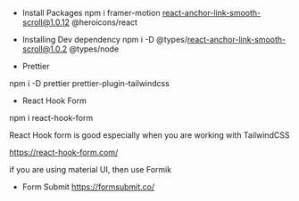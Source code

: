 - Install Packages
  npm i framer-motion react-anchor-link-smooth-scroll@1.0.12 @heroicons/react

- Installing Dev dependency
  npm i -D @types/react-anchor-link-smooth-scroll@1.0.2 @types/node

- Prettier

npm i -D prettier prettier-plugin-tailwindcss

- React Hook Form

npm i react-hook-form

React Hook form is good especially when you are working with TailwindCSS

https://react-hook-form.com/

if you are using material UI, then use Formik

- Form Submit
  https://formsubmit.co/
